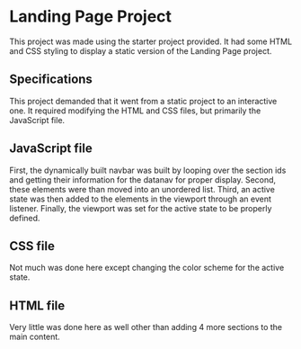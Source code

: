 # Landing Page Project

This project was made using the starter project provided. It had some HTML and CSS styling to display a static version of the Landing Page project.

## Specifications

This project demanded that it went from a static project to an interactive one. It required modifying the HTML and CSS files, but primarily the JavaScript file.

## JavaScript file

First, the dynamically built navbar was built by looping over the section ids and getting their information for the datanav for proper display.
Second, these elements were than moved into an unordered list.
Third, an active state was then added to the elements in the viewport through an event listener.
Finally, the viewport was set for the active state to be properly defined.


## CSS file

Not much was done here except changing the color scheme for the active state.

## HTML file

Very little was done here as well other than adding 4 more sections to the main content.